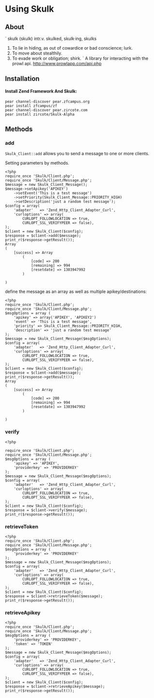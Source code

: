 # Using Skulk

## About

`
skulk  (skulk)
intr.v. skulked, skulk·ing, skulks
1. To lie in hiding, as out of cowardice or bad conscience; lurk.
2. To move about stealthily.
3. To evade work or obligation; shirk.
`
 A library for interacting with the prowl api.
 http://www.prowlapp.com/api.php
 
## Installation

#### Install Zend Framework And Skulk:

 	pear channel-discover pear.zfcampus.org
	pear install zfcampus/zf
	pear channel-discover pear.zircote.com
	pear install zircote/Skulk-Alpha
 
 
## Methods

### add

 `Skulk_Client::add` allows you to send a message to one or more clients.
 
Setting parameters by methods.

	<?php
	require_once 'Skulk/Client.php';
	require_once 'Skulk/Client/Message.php';
	$message = new Skulk_Client_Message();
	$message->setApikey('APIKEY')
		->setEvent('This is a test message')
		->setPriority(Skulk_Client_Message::PRIORITY_HIGH)
		->setDescription('just a random test message');
	$config = array(
	    'adapter'   => 'Zend_Http_Client_Adapter_Curl',
	    'curloptions' => array(
			CURLOPT_FOLLOWLOCATION => true, 
			CURLOPT_SSL_VERIFYPEER => false),
	);
	$client = new Skulk_Client($config);
	$response = $client->add($message);
	print_r($response->getResult());
	Array
	(
	    [success] => Array
	        (
	            [code] => 200
	            [remaining] => 994
	            [resetdate] => 1303947992
	        )
	
	)

define the message as an array as well as multiple apikey/destinations:

	<?php
	require_once 'Skulk/Client.php';
	require_once 'Skulk/Client/Message.php';
	$msgOptions = array (
		'apikey' => array('APIKEY', 'APIKEY2')
		'event' => 'This is a test message',
		'priority' => Skulk_Client_Message::PRIORITY_HIGH,
		'description' => 'just a random test message'
	);
	$message = new Skulk_Client_Message($msgOptions);
	$config = array(
	    'adapter'   => 'Zend_Http_Client_Adapter_Curl',
	    'curloptions' => array(
			CURLOPT_FOLLOWLOCATION => true, 
			CURLOPT_SSL_VERIFYPEER => false),
	);
	$client = new Skulk_Client($config);
	$response = $client->add($message);
	print_r($response->getResult());
	Array
	(
	    [success] => Array
	        (
	            [code] => 200
	            [remaining] => 994
	            [resetdate] => 1303947992
	        )
	
	)

### verify
 
	<?php
	
	require_once 'Skulk/Client.php';
	require_once 'Skulk/Client/Message.php';
	$msgOptions = array (
		'apikey' => 'APIKEY',
		'providerkey' => 'PROVIDERKEY'
	);
	$message = new Skulk_Client_Message($msgOptions);
	$config = array(
	    'adapter'   => 'Zend_Http_Client_Adapter_Curl',
	    'curloptions' => array(
			CURLOPT_FOLLOWLOCATION => true, 
			CURLOPT_SSL_VERIFYPEER => false),
	);
	$client = new Skulk_Client($config);
	$response = $client->verify($message);
	print_r($response->getResult());
 
### retrieveToken
 
	<?php
	require_once 'Skulk/Client.php';
	require_once 'Skulk/Client/Message.php';
	$msgOptions = array (
		'providerkey' => 'PROVIDERKEY'
	);
	$message = new Skulk_Client_Message($msgOptions);
	$config = array(
	    'adapter'   => 'Zend_Http_Client_Adapter_Curl',
	    'curloptions' => array(
			CURLOPT_FOLLOWLOCATION => true, 
			CURLOPT_SSL_VERIFYPEER => false),
	);
	$client = new Skulk_Client($config);
	$response = $client->retrieveToken($message);
	print_r($response->getResult());

### retrieveApikey

	<?php
	require_once 'Skulk/Client.php';
	require_once 'Skulk/Client/Message.php';
	$msgOptions = array (
		'providerkey' => 'PROVIDERKEY',
		'token' => 'TOKEN'
	);
	$message = new Skulk_Client_Message($msgOptions);
	$config = array(
	    'adapter'   => 'Zend_Http_Client_Adapter_Curl',
	    'curloptions' => array(
			CURLOPT_FOLLOWLOCATION => true, 
			CURLOPT_SSL_VERIFYPEER => false),
	);
	$client = new Skulk_Client($config);
	$response = $client->retrieveApikey($message);
	print_r($response->getResult());